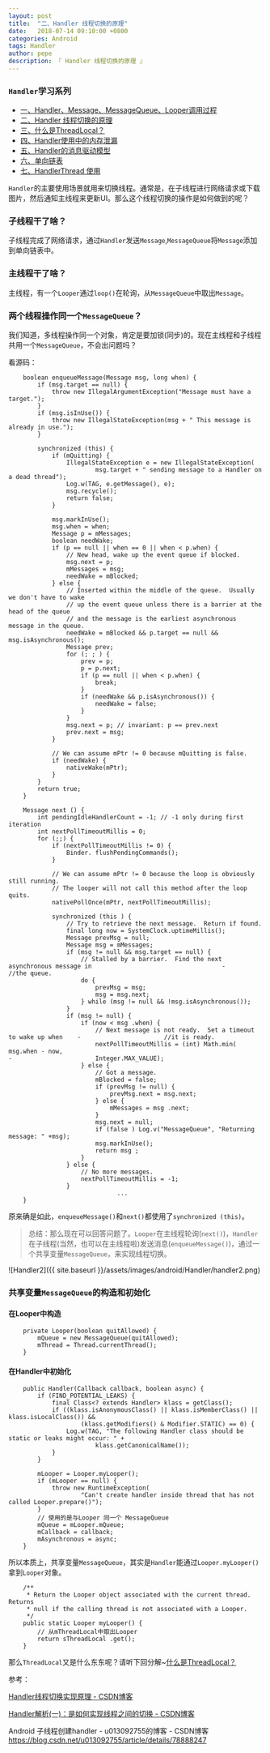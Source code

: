 ```yaml
---
layout: post
title:  "二、Handler 线程切换的原理"
date:   2018-07-14 09:10:00 +0800
categories: Android
tags: Handler
author: pepe
description: 『 Handler 线程切换的原理 』
---
```


### `Handler`学习系列

* [一、Handler、Message、MessageQueue、Looper调用过程](
https://494778200pepe.github.io/android/2018/07/14/%E4%B8%80-Handler-Message-MessageQueue-Looper%E8%B0%83%E7%94%A8%E8%BF%87%E7%A8%8B.html)
* [二、Handler 线程切换的原理](https://494778200pepe.github.io/android/2018/07/14/%E4%BA%8C-Handler-%E7%BA%BF%E7%A8%8B%E5%88%87%E6%8D%A2%E7%9A%84%E5%8E%9F%E7%90%86.html)
* [三、什么是ThreadLocal？](https://494778200pepe.github.io/android/2018/07/14/%E4%B8%89-%E4%BB%80%E4%B9%88%E6%98%AFThreadLocal.html)
* [四、Handler使用中的内存泄漏](https://494778200pepe.github.io/android/2018/07/14/%E5%9B%9B-Handler%E4%BD%BF%E7%94%A8%E4%B8%AD%E7%9A%84%E5%86%85%E5%AD%98%E6%B3%84%E6%BC%8F.html)
* [五、Handler的消息驱动模型](https://494778200pepe.github.io/android/2018/07/14/%E4%BA%94-Handler%E7%9A%84%E6%B6%88%E6%81%AF%E9%A9%B1%E5%8A%A8%E6%A8%A1%E5%9E%8B.html)
* [六、单向链表](https://494778200pepe.github.io/android/2018/07/14/%E5%85%AD-%E5%8D%95%E5%90%91%E9%93%BE%E8%A1%A8.html)
* [七、HandlerThread 使用](https://494778200pepe.github.io/android/2018/07/14/%E4%B8%83-HandlerThread-%E4%BD%BF%E7%94%A8.html)


`Handler`的主要使用场景就用来切换线程。通常是，在子线程进行网络请求或下载图片，然后通知主线程来更新UI。那么这个线程切换的操作是如何做到的呢？

### **子线程干了啥？**

子线程完成了网络请求，通过`Handler`发送`Message`,`MessageQueue`将`Message`添加到单向链表中。

### **主线程干了啥？**

主线程，有一个`Looper`通过`loop()`在轮询，从`MessageQueue`中取出`Message`。

### **两个线程操作同一个`MessageQueue`？**

我们知道，多线程操作同一个对象，肯定是要加锁(同步)的。现在主线程和子线程共用一个`MessageQueue`，不会出问题吗？

看源码：
```
    boolean enqueueMessage(Message msg, long when) {
        if (msg.target == null) {
            throw new IllegalArgumentException("Message must have a target.");
        }
        if (msg.isInUse()) {
            throw new IllegalStateException(msg + " This message is already in use.");
        }

        synchronized (this) {
            if (mQuitting) {
                IllegalStateException e = new IllegalStateException(
                        msg.target + " sending message to a Handler on a dead thread");
                Log.w(TAG, e.getMessage(), e);
                msg.recycle();
                return false;
            }

            msg.markInUse();
            msg.when = when;
            Message p = mMessages;
            boolean needWake;
            if (p == null || when == 0 || when < p.when) {
                // New head, wake up the event queue if blocked.
                msg.next = p;
                mMessages = msg;
                needWake = mBlocked;
            } else {
                // Inserted within the middle of the queue.  Usually we don't have to wake
                // up the event queue unless there is a barrier at the head of the queue
                // and the message is the earliest asynchronous message in the queue.
                needWake = mBlocked && p.target == null && msg.isAsynchronous();
                Message prev;
                for (; ; ) {
                    prev = p;
                    p = p.next;
                    if (p == null || when < p.when) {
                        break;
                    }
                    if (needWake && p.isAsynchronous()) {
                        needWake = false;
                    }
                }
                msg.next = p; // invariant: p == prev.next
                prev.next = msg;
            }

            // We can assume mPtr != 0 because mQuitting is false.
            if (needWake) {
                nativeWake(mPtr);
            }
        }
        return true;
    }
    
    Message next () {
        int pendingIdleHandlerCount = -1; // -1 only during first iteration
        int nextPollTimeoutMillis = 0;
        for (;;) {
            if (nextPollTimeoutMillis != 0) {
                Binder. flushPendingCommands();
            }
 
            // We can assume mPtr != 0 because the loop is obviously still running.
            // The looper will not call this method after the loop quits.
            nativePollOnce(mPtr, nextPollTimeoutMillis);
 
            synchronized (this ) {
                // Try to retrieve the next message.  Return if found.
                final long now = SystemClock.uptimeMillis();
                Message prevMsg = null;
                Message msg = mMessages;
                if (msg != null && msg.target == null) {
                    // Stalled by a barrier.  Find the next asynchronous message in                                    -                   //the queue.
                    do {
                        prevMsg = msg;
                        msg = msg.next;
                    } while (msg != null && !msg.isAsynchronous());
                }
                if (msg != null) {
                    if (now < msg .when) {
                        // Next message is not ready.  Set a timeout to wake up when    -                       //it is ready.
                        nextPollTimeoutMillis = (int) Math.min( msg.when - now,                                                                 -                       Integer.MAX_VALUE);
                    } else {
                        // Got a message.
                        mBlocked = false;
                        if (prevMsg != null) {
                            prevMsg.next = msg.next;
                        } else {
                            mMessages = msg .next;
                        }
                        msg.next = null;
                        if (false ) Log.v("MessageQueue", "Returning message: " +msg);
                        msg.markInUse();
                        return msg ;
                    }
                } else {
                    // No more messages.
                    nextPollTimeoutMillis = -1;
                }
                              ...
    }
```

原来确是如此，`enqueueMessage()`和`next()`都使用了`synchronized (this)`。

> 总结：那么现在可以回答问题了。`Looper`在主线程轮询(`next()`)，`Handler`在子线程(当然，也可以在主线程啦)发送消息(`enqueueMessage()`)，通过一个共享变量`MessageQueue`，来实现线程切换。

![Handler2]({{ site.baseurl }}/assets/images/android/Handler/handler2.png)
 
###  **共享变量`MessageQueue`的构造和初始化**
#### 在**Looper**中构造
```
    private Looper(boolean quitAllowed) {
        mQueue = new MessageQueue(quitAllowed);
        mThread = Thread.currentThread();
    }
```

#### 在**Handler**中初始化
```
    public Handler(Callback callback, boolean async) {
        if (FIND_POTENTIAL_LEAKS) {
            final Class<? extends Handler> klass = getClass();
            if ((klass.isAnonymousClass() || klass.isMemberClass() || klass.isLocalClass()) &&
                    (klass.getModifiers() & Modifier.STATIC) == 0) {
                Log.w(TAG, "The following Handler class should be static or leaks might occur: " +
                        klass.getCanonicalName());
            }
        }

        mLooper = Looper.myLooper();
        if (mLooper == null) {
            throw new RuntimeException(
                    "Can't create handler inside thread that has not called Looper.prepare()");
        }
        // 使用的是与Looper 同一个 MessageQueue
        mQueue = mLooper.mQueue;
        mCallback = callback;
        mAsynchronous = async;
    }
```
所以本质上，共享变量`MessageQueue`，其实是`Handler`能通过`Looper.myLooper()`拿到`Looper`对象。
```
    /**
     * Return the Looper object associated with the current thread.  Returns
     * null if the calling thread is not associated with a Looper.
     */
    public static Looper myLooper() {
        // 从mThreadLocal中取出Looper
        return sThreadLocal .get();
    }
```
那么`ThreadLocal`又是什么东东呢？请听下回分解~[什么是ThreadLocal？](https://494778200pepe.github.io/android/2018/07/14/%E4%B8%89-%E4%BB%80%E4%B9%88%E6%98%AFThreadLocal.html)


参考：

[Handler线程切换实现原理 - CSDN博客](https://blog.csdn.net/qq_16188829/article/details/76922757)

[Handler解析(一)：是如何实现线程之间的切换 - CSDN博客](https://blog.csdn.net/adobesolo/article/details/75195394)

Android 子线程创建handler - u013092755的博客 - CSDN博客
https://blog.csdn.net/u013092755/article/details/78888247

